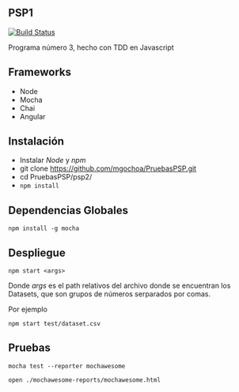 PSP1
--------
[![Build Status](https://travis-ci.org/mgochoa/PruebasPSP.svg?branch=master)](https://travis-ci.org/mgochoa/PruebasPSP)

Programa número 3, hecho con TDD en Javascript

Frameworks
---------------
- Node
- Mocha
- Chai
- Angular




Instalación
--------
- Instalar _Node_ y _npm_
- git clone https://github.com/mgochoa/PruebasPSP.git
- cd PruebasPSP/psp2/
- `npm install`

Dependencias Globales
------
 `npm install -g mocha `



Despliegue
----
`npm start <args>`

Donde _args_ es el  path relativos del archivo donde se encuentran los Datasets, que son grupos de números serparados por comas.

Por ejemplo

`npm start test/dataset.csv`

Pruebas
------
`mocha test --reporter mochawesome`

`open ./mochawesome-reports/mochawesome.html`
